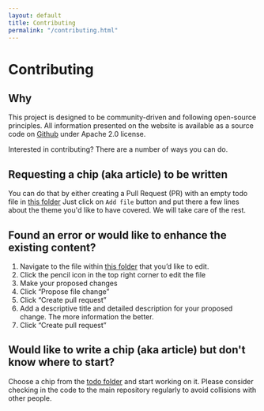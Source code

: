 ```yaml
---
layout: default
title: Contributing
permalink: "/contributing.html"
---
```

# Contributing
## Why
This project is designed to be community-driven and following open-source
principles. All information presented on the website is available as a source
code on [Github](https://github.com/music-production-chips/music-chips.com)
under Apache 2.0 license.

Interested in contributing? There are a number of ways you can do.

## Requesting a chip (aka article) to be written
You can do that by either creating a Pull Request (PR) with an empty todo file
in [this folder](https://github.com/music-production-chips/music-chips.com/tree/master/_chips/_todo)
Just click on `Add file` button and put there a few lines about the theme you'd
like to have covered. We will take care of the rest.

## Found an error or would like to enhance the existing content?
1. Navigate to the file within [this folder](https://github.com/music-production-chips/music-chips.com/tree/master/_chips) that you’d like to edit.
1. Click the pencil icon in the top right corner to edit the file
1. Make your proposed changes
1. Click “Propose file change”
1. Click “Create pull request”
1. Add a descriptive title and detailed description for your proposed change. The more information the better.
1. Click “Create pull request”

## Would like to write a chip (aka article) but don't know where to start?
Choose a chip from the [todo folder](https://github.com/music-production-chips/music-chips.com/tree/master/_chips/_todo) and start working on it. Please consider checking in the code to the main repository regularly to avoid collisions with other people.
